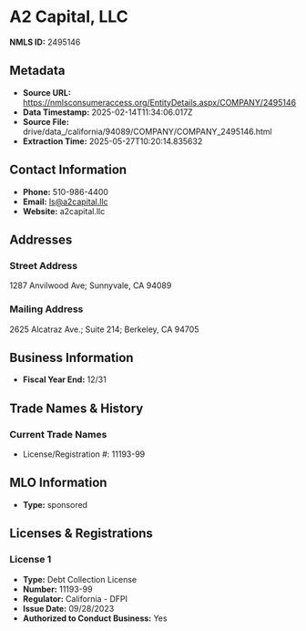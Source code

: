 # A2 Capital, LLC

**NMLS ID:** 2495146

## Metadata
- **Source URL:** https://nmlsconsumeraccess.org/EntityDetails.aspx/COMPANY/2495146
- **Data Timestamp:** 2025-02-14T11:34:06.017Z
- **Source File:** drive/data_/california/94089/COMPANY/COMPANY_2495146.html
- **Extraction Time:** 2025-05-27T10:20:14.835632

## Contact Information
- **Phone:** 510-986-4400
- **Email:** ls@a2capital.llc
- **Website:** a2capital.llc

## Addresses
### Street Address
1287 Anvilwood Ave; Sunnyvale, CA 94089

### Mailing Address
2625 Alcatraz Ave.; Suite 214; Berkeley, CA 94705

## Business Information
- **Fiscal Year End:** 12/31

## Trade Names & History
### Current Trade Names
- License/Registration #: 11193-99

## MLO Information
- **Type:** sponsored

## Licenses & Registrations

### License 1
- **Type:** Debt Collection License
- **Number:** 11193-99
- **Regulator:** California - DFPI
- **Issue Date:** 09/28/2023
- **Authorized to Conduct Business:** Yes
